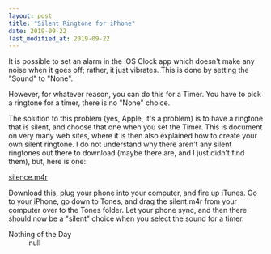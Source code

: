 ```yaml
---
layout: post
title: "Silent Ringtone for iPhone"
date: 2019-09-22
last_modified_at: 2019-09-22
---
```


<p>It is possible to set an alarm in the iOS Clock app which doesn't make any
noise when it goes off; rather, it just vibrates. This is done by setting the
"Sound" to "None".</p>

<p>However, for whatever reason, you can do this for a Timer. You have to pick 
a ringtone for a timer, there is no "None" choice.</p>

<p>The solution to this problem (yes, Apple, it's a problem) is to have a ringtone
that is silent, and choose that one when you set the Timer. This is document on 
very many web sites, where it is then also explained how to create your own silent
ringtone. I do not understand why there aren't any silent ringtones out there to 
download (maybe there are, and I just didn't find them), but, here is one:</p>

<p><a href="/downloads/silence.m4r">silence.m4r</a></p>

<p>Download this, plug your phone into your computer, and fire up iTunes. Go to 
your iPhone, go down to Tones, and drag the silent.m4r from your computer over to the 
Tones folder. Let your phone sync, and then there should now be a "silent" choice
when you select the sound for a timer.</p>

<dl>
  <dt>Nothing of the Day</dt>
  <dd>null</dd>
</dl>



